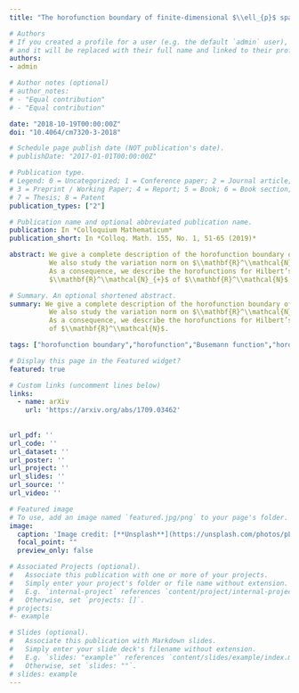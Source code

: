 ```yaml
---
title: "The horofunction boundary of finite-dimensional $\\ell_{p}$ spaces"

# Authors
# If you created a profile for a user (e.g. the default `admin` user), write the username (folder name) here 
# and it will be replaced with their full name and linked to their profile.
authors:
- admin

# Author notes (optional)
# author_notes:
# - "Equal contribution"
# - "Equal contribution"

date: "2018-10-19T00:00:00Z"
doi: "10.4064/cm7320-3-2018"

# Schedule page publish date (NOT publication's date).
# publishDate: "2017-01-01T00:00:00Z"

# Publication type.
# Legend: 0 = Uncategorized; 1 = Conference paper; 2 = Journal article;
# 3 = Preprint / Working Paper; 4 = Report; 5 = Book; 6 = Book section;
# 7 = Thesis; 8 = Patent
publication_types: ["2"]

# Publication name and optional abbreviated publication name.
publication: In *Colloquium Mathematicum*
publication_short: In *Colloq. Math. 155, No. 1, 51-65 (2019)*

abstract: We give a complete description of the horofunction boundary of finite-dimensional $\\ell_{p}$ spaces for $1 \\leq p \\leq \\infty$. 
          We also study the variation norm on $\\mathbf{R}^\\mathcal{N}$, $\\mathcal{N}=\\{1,…,N\\}$, and the corresponding horofunction boundary.
          As a consequence, we describe the horofunctions for Hilbert’s projective metric on the interior of the standard cone 
          $\\mathbf{R}^\\mathcal{N}_{+}$ of $\\mathbf{R}^\\mathcal{N}$.

# Summary. An optional shortened abstract.
summary: We give a complete description of the horofunction boundary of finite-dimensional $\\ell_{p}$ spaces for $1 \\leq p \\leq \\infty$. 
          We also study the variation norm on $\\mathbf{R}^\\mathcal{N}$, $\\mathcal{N}=\\{1,…,N\\}$, and the corresponding horofunction boundary.
          As a consequence, we describe the horofunctions for Hilbert’s projective metric on the interior of the standard cone $\\mathbf{R}^\\mathcal{N}_{+}$ 
          of $\\mathbf{R}^\\mathcal{N}$.

tags: ["horofunction boundary","horofunction","Busemann function","horofunction compactification","metric spaces","$\\ell_p$ spaces","variation norm","Hilbert's projective metric","fixed point","tropical operator","Perron's theorem","positive cone"]

# Display this page in the Featured widget?
featured: true

# Custom links (uncomment lines below)
links:
  - name: arXiv
    url: 'https://arxiv.org/abs/1709.03462'
    
    
url_pdf: ''
url_code: ''
url_dataset: ''
url_poster: ''
url_project: ''
url_slides: ''
url_source: ''
url_video: ''

# Featured image
# To use, add an image named `featured.jpg/png` to your page's folder. 
image:
  caption: 'Image credit: [**Unsplash**](https://unsplash.com/photos/pLCdAaMFLTE)'
  focal_point: ""
  preview_only: false

# Associated Projects (optional).
#   Associate this publication with one or more of your projects.
#   Simply enter your project's folder or file name without extension.
#   E.g. `internal-project` references `content/project/internal-project/index.md`.
#   Otherwise, set `projects: []`.
# projects:
#- example

# Slides (optional).
#   Associate this publication with Markdown slides.
#   Simply enter your slide deck's filename without extension.
#   E.g. `slides: "example"` references `content/slides/example/index.md`.
#   Otherwise, set `slides: ""`.
# slides: example
---
```

